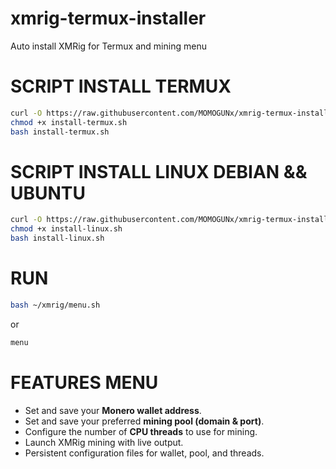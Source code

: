 # xmrig-termux-installer
Auto install XMRig for Termux and mining menu

# SCRIPT INSTALL TERMUX

```bash
curl -O https://raw.githubusercontent.com/MOMOGUNx/xmrig-termux-installer/main/install-termux.sh
chmod +x install-termux.sh
bash install-termux.sh

```
# SCRIPT INSTALL LINUX DEBIAN && UBUNTU

```bash
curl -O https://raw.githubusercontent.com/MOMOGUNx/xmrig-termux-installer/main/install-linux.sh
chmod +x install-linux.sh
bash install-linux.sh

```

# RUN

```bash
bash ~/xmrig/menu.sh
```
or

```bash
menu
```

# FEATURES MENU

- Set and save your **Monero wallet address**.
- Set and save your preferred **mining pool (domain & port)**.
- Configure the number of **CPU threads** to use for mining.
- Launch XMRig mining with live output.
- Persistent configuration files for wallet, pool, and threads.

